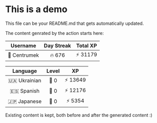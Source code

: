 # This is a demo

This file can be your README.md that gets automatically updated.

The content genrated by the action starts here:

<!--START_SECTION:duolingoStats-->
<!-- Automatically generated with https://github.com/centrumek/duolingo-readme-stats-->

| Username | Day Streak | Total XP |
|:---:|:---:|:---:|
| 👤 Centrumek | 🔥 676 | ⚡ 31179 |

| Language | Level | XP |
|:---:|:---:|:---:|
| 🇺🇦 Ukrainian | 👑 0 | ⚡ 13649 |
| 🇪🇸 Spanish | 👑 0 | ⚡ 12176 |
| 🇯🇵 Japanese | 👑 0 | ⚡ 5354 |

<!--END_SECTION:duolingoStats-->

Existing content is kept, both before and after the generated content :)
